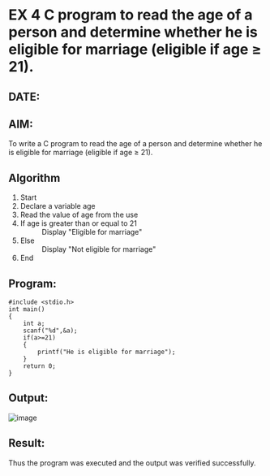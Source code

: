 # EX 4 C program to read the age of a person and determine whether he is eligible for marriage (eligible if age ≥ 21).
## DATE:
## AIM:
To write a C program to read the age of a person and determine whether he is eligible for marriage (eligible if age ≥ 21).

## Algorithm
1. Start
2. Declare a variable age
3. Read the value of age from the use
4. If age is greater than or equal to 21  
   Display "Eligible for marriage"  
5. Else  
   Display "Not eligible for marriage"  
6. End
## Program:
```
#include <stdio.h>
int main()
{
    int a;
    scanf("%d",&a);
    if(a>=21)
    {
        printf("He is eligible for marriage");
    }
    return 0;   
}
```

## Output:
![image](https://github.com/user-attachments/assets/260d3949-26f7-4f6f-b26d-37b61005e6d5)


## Result:
Thus the program was executed and the output was verified successfully.
